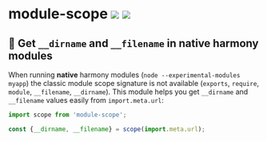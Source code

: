 # module-scope [![](https://img.shields.io/npm/v/module-scope.svg)](https://www.npmjs.com/package/module-scope) [![](https://img.shields.io/badge/source--000000.svg?logo=github&style=social)](https://github.com/omrilotan/mono/tree/master/packages/module-scope)

## 📍 Get `__dirname` and `__filename` in native harmony modules

When running **native** harmony modules (`node --experimental-modules myapp`) the classic module scope signature is not available (`exports`, `require`, `module`, `__filename`, `__dirname`).
This module helps you get `__dirname` and `__filename` values easily from `import.meta.url`:

```js
import scope from 'module-scope';

const {__dirname, __filename} = scope(import.meta.url);
```
